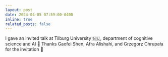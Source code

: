 ```yaml
---
layout: post
date: 2024-04-05 07:59:00-0400
inline: true
related_posts: false
---
```


I  gave an invited talk at Tilburg University 🇳🇱, department of cognitive science and AI 🧠 Thanks Gaofei Shen, Afra Alishahi, and Grzegorz Chrupała for the invitation 🧡
